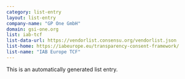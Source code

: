 ```yaml
---
category: list-entry
layout: list-entry
company-name: "GP One GmbH"
domain: gsi-one.org
list: iab-tcf
list-data-url: https://vendorlist.consensu.org/vendorlist.json
list-home: https://iabeurope.eu/transparency-consent-framework/
list-name: "IAB Europe TCF"
---
```


This is an automatically generated list entry.
